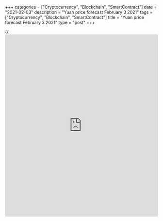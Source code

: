 +++
categories = ["Cryptocurrency", "Blockchain", "SmartContract"]
date = "2021-02-03"
description = "Yuan price forecast February 3 2021"
tags = ["Cryptocurrency", "Blockchain", "SmartContract"]
title = "Yuan price forecast February 3 2021"
type = "post"
+++

{{<iframe id="large-banner" src="https://www.bounty.group/#slide=17.0" width="100%" height="600" scrolling="no" style="border: 0px solid rgb(216, 221, 230); border-radius: 3px;">}}

2021-02-03

2021-02-03

Yuan prefers scalpel over sledgehammer. Forecast as of 03.02.2021Dmitri
Demidenko

[USDCNH][1] is stuck in the area of 2.5-year lows and is awaiting a hint
from the US to determine the direction of further movement. Let us
discuss the Forex outlook and make up a trading plan

## Fundamental yuan forecast for six months

Markets are like travelers: they can't move in the same direction for a
long time. They need a break from time to time. Forex is no exception.
After explosive growth in May-January, the yuan entered a state of
consolidation against the US dollar, in which it remains for the fourth
week in a row. Even though the [USDCNH][1] bears have many advantages
that allow them to count on the continuation of the downtrend, the
obstacles created by Washington can foil all their efforts.

Formally, all those drivers that moved the yuan upward in 2020 will
continue to operate in 2021. According to the Congressional Budget
Office's forecasts, the US economy will grow by 3.7% this year, while
the Chinese by 8.2%. If anyone thinks that the outbreaks of COVID-19 in
China will prevent this, I hasten to upset them. Beijing has sufficient
experience in containing the pandemic, and leading indicators from
Bloomberg show that the Chinese economy continued to grow in January.

### China's economic growth in January

 _Source: Bloomberg._

The People's Bank of China may say that there will be no sharp
turnaround in monetary [policy](https://www.fintechee.com/policy/), it still has more room for rate hikes
than the Fed. The PBoC does not risk scaring global financial markets
with its actions. At the same time, the explosive growth of the economy
and worries about bubbles in the asset markets could provoke a hawkish
stance.

Chinese assets still look more attractive than US assets. The
liberalization of the economy and the removal of foreign [investor](https://www.fintechee.com/tutorial-for-forex-trading/investor-mode/)s'
restrictions contribute to the inflow of capital to Asia and the
inclusion of local securities in the global MSCI and FTSE Russell
indices. Over the past year, the Shanghai Composite has risen by 26.4%,
significantly outperforming the [S&P 500][2] (has risen by +16.4%).
China's 10-year bond yield is 3.2%, compared to 1.1% on treasuries.

### Dynamics of Shanghai Composite and [S&P 500][2]



 _Source: Trading Economics._

Add to this the yuan's growing appeal as an asset for central banks'
gold and foreign exchange reserves, and it may seem that the [USDCNH][1]
bulls are doomed. This is not the case. Traders need to get used to the
fact that everything can turn upside down in Forex. The yuan was
actively growing in 2020 because its buyers were betting on Joe Biden's
victory in the US presidential election. The Democratic candidate seemed
to be the best alternative to Donald Trump, who imposed numerous tariffs
on China.

Indeed, the US President's negotiating position seems to be a kind of
surgical intervention compared to the "sledgehammer [policy](https://www.fintechee.com/policy/)" used by his
predecessor. At the same time, Biden noted that he did not intend to
cancel tariffs yet, and the Secretary of the Treasury, Janet Yellen,
said some unpleasant things about China.

### [USDCNH][1] trading plan for six months

In my opinion, the stop of an escalation of the conflict between
Washington and Beijing is necessary for the continuation of the
[USDCNH][1] decline in the direction of the [previously indicated][3]
targets of 6.32 and 6.2. The bulls' inability to bring the pair out of
the upper border of the consolidation range of 6.42-6.51 may be a reason
for increasing shorts.



## Price chart of USDCNH in real time mode

The content of this article reflects the author’s opinion and does not
necessarily reflect the official position of LiteForex. The material
published on this page is provided for informational purposes only and
should not be considered as the provision of investment advice for the
purposes of Directive 2004/39/EC.

Rate this article:

{{value}}

( {{count}} {{title}} )

   1. my.liteforex.com/trading/chart?symbol=USDCNH&returnUrl=true
   2. my.liteforex.com/trading/chart?symbol=SPX&returnUrl=true
   3. www.liteforex.com/blog/analysts-opinions/yuan-doesnt-fear-enemies-forecast-as-of-07012021/